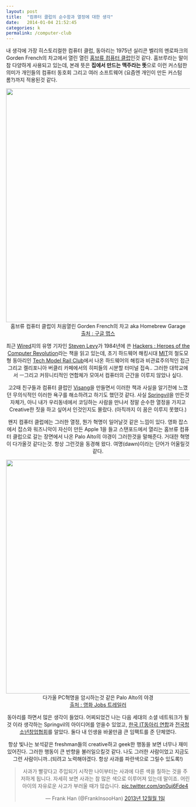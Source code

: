 ```yaml
---
layout: post
title:  "컴퓨터 클럽의 순수함과 열정에 대한 생각"
date:   2014-01-04 21:52:45
categories: k
permalink: /computer-club
---
```


내 생각에 가장 히스토리컬한 컴퓨터 클럽, 동아리는 1975년 실리콘 벨리의 멘로파크의 Gorden French의 차고에서 열린 열린 [홈브류 컴퓨터 클럽](http://en.wikipedia.org/wiki/Homebrew_Computer_Club)인것 같다. 홈브루라는 말이 참 다양하게 사용되고 있는데, 본래 뜻은 **집에서 만드는 맥주라는 뜻**으로 이런 커스텀한 의미가 개인들의 컴퓨터 동호회 그리고 여러 소프트웨어 (요즘엔 개인이 만든 커스텀롬?)까지 적용된것 같다.

<center><img src="http://farm3.staticflickr.com/2811/11748179996_c08b5d9cd7_c.jpg" width="640"> <br />홈브류 컴퓨터 클럽이 처음열린 Gorden French의 차고 aka Homebrew Garage<br /><a href="https://www.google.com/maps/preview#!q=601-619+18th+Ave&data=!2m5!2m4!1sjCXzEcRXFZaSL6mq1YlPkw!2e0!9m1!6s18th+Avenue!4m15!2m14!1m13!1s0x808fa3446ee2c4cf%3A0x194aaaaa7ee22bab!3m8!1m3!1d3!2d-122.190441!3d37.472312!3m2!1i1366!2i667!4f49.65!4m2!3d37.472444!4d-122.190698">출처 : 구글 맵스</a><center>

최근 [Wired](http://wired.com)지의 유명 기자인 [Steven Levy](http://stevenlevy.com)가 1984년에 쓴 [Hackers : Heroes of the Computer Revolution](http://www.stevenlevy.com/index.php/books/hackers)라는 책을 읽고 있는데, 초기 하드웨어 해킹시대 [MIT](http://mit.edu)의 철도모형 동아리인 [Tech Model Rail Club](http://tmrc.mit.edu/)에서 나온 하드웨어의 해킹과 비관료주의적인 접근 그리고 켈리포니아 버클리 카페에서의 히피들의 시분할 터미널 접속.. 그러한 대학교에서 ㅡ그리고 커뮤니티적인 연합체가 모여서 컴퓨터의 근간을 이루지 않았나 싶다.

고2때 친구들과 컴퓨터 클럽인 [Visang](http://www.visang.or)을 만들면서 이러한 책과 사실을 알기전에 느꼈던 무의식적인 이러한 욕구를 해소하려고 하기도 했던것 같다. 사실 [Springvil](http://www.springvil.com)을 만든것 자체가, 아니 내가 우리동네에서 코딩하는 사람을 만나서 정말 순수한 열정을 가지고 Creative한 짓을 하고 싶어서 인것인지도 몰랐다. (아직까지 이 꿈은 이루지 못했다.)

왠지 컴퓨터 클럽에는 그러한 열정, 뭔가 혁명이 일어날것 같은 느낌이 있다. 영화 잡스에서 잡스와 워즈니악이 자신이 만든 Apple 1을 들고 스탠포드에서 열리는 홈브류 컴퓨터 클럽으로 갈는 장면에서 나온 Palo Alto의 야경이 그러한것을 말해준다. 거대한 혁명이 다가올것 같다는것. 항상 그런것을 동경해 왔다. 여명(dawn)이라는 단어가 어울릴것 같다. 

<center><img src="http://farm3.staticflickr.com/2891/11746973505_54bd1b922b_o.png
" width="640"> <br />다가올 PC혁명을 암시하는것 같은 Palo Alto의 야경<br /><a href="http://www.youtube.com/watch?v=nryTz9iBqEI">출처 : 영화 Jobs 트레일러</a><center>

동아리를 하면서 많은 생각이 들었다. 어찌되었건 나는 다음 세대의 소셜 네트워크가 될것 이라 생각하는 Springvil의 아이디어를 얻을수 있었고, [한국 IT동아리 연합](http://smartksia.org)과 [전국청소년창업협회](http://ysa.or.kr)를 알았다. 둘다 내 인생을 바꿀만큼 큰 임팩트를 준 단체였다.

항상 빛나는 보석같은 freshman들의 creative하고 geek한 행동을 보면 너무나 재미있어진다. 그러한 행동이 큰 반향을 불러일으킬것 같다. 나도 그러한 사람이었고 지금도 그런 사람이니까..(되려고 노력해야겠다. 항상 사과를 파란색으로 그릴수 있도록!)

<center><blockquote class="twitter-tweet" lang="ko"><p>사과가 빨갛다고 주입되기 시작한 나이부터는 사과에 다른 색을 칠하는 것을 주저하게 됩니다. 자세히 보면 사과는 참 많은 색으로 이루어져 있는데 말이죠. 어린 아이의 자유로운 사고가 부러울 때가 많습니다. <a href="http://t.co/qn0uj6Fde4">pic.twitter.com/qn0uj6Fde4</a></p>&mdash; Frank Han (@FrankInsooHan) <a href="https://twitter.com/FrankInsooHan/statuses/407122639044751360">2013년 12월월 1일</a></blockquote>
<script async src="//platform.twitter.com/widgets.js" charset="utf-8"></script><center>
